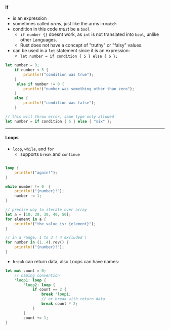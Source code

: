 #### If
- is an expression
- sometimes called _arms_, just like the arms in `match`
- condition in this code _must_ be a `bool`
	- `if number {}` doesnt work,  as `int` is not translated into `bool`, unlike other Languages.
	- Rust does not have a concept of "truthy" or "falsy" values.
- can be used in a `let` statement since it is an expression:
	- `let number = if condition { 5 } else { 6 };`
```rust
let number = 3;
    if number < 5 {
        println!("condition was true");
    } 
	 else if number != 0 {
        println!("number was something other than zero");
    }
	else {
        println!("condition was false");
    }

// this will throw error, same type only allowed
let number = if condition { 5 } else { "six" };
```

---
#### Loops
- `loop`, `while`, and `for`
	- supports `break` and `continue`

```rust

loop {
	println!("again!");
}

while number != 0  {
	println!("{number}!");
	number -= 1;
}

// precise way to iterate over array
let a = [10, 20, 30, 40, 50];
for element in a {
	println!("the value is: {element}");
}

// in a range, 1 to 3 ( 4 excluded )
for number in (1..4).rev() {
	println!("{number}!");
}
```
- `break` can return data, also Loops can have names:
```rust
let mut count = 0;
	// naming convention 
    'loop1: loop {
        'loop2: loop {
            if count == 2 {
                break 'loop1;
                // or break with return data
                break count * 2;
            }
        }
        count += 1;
}
```